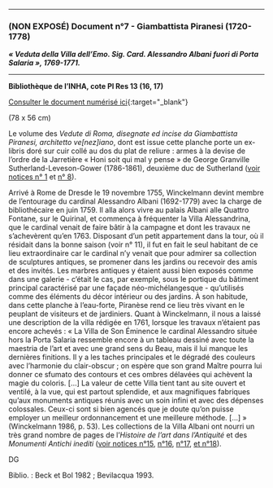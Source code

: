 ***
### **(NON EXPOSÉ) Document n°7 - Giambattista Piranesi (1720-1778)**
**_« Veduta della Villa dell’Emo. Sig. Card. Alessandro Albani fuori di Porta Salaria », 1769-1771._**

-------------------------

**Bibliothèque de l’INHA, cote Pl Res 13 (16, 17)**

[Consulter le document numérisé ici](http://bibliotheque.inha.fr/iguana/www.main.cls?surl=search#RecordId=1.312886){:target="_blank"}

(78 x 56 cm)

Le volume des _Vedute di Roma, disegnate ed incise da Giambattista Piranesi, architetto ve[nez]iano_, dont est issue cette planche porte un ex-libris doré sur cuir collé au dos du plat de reliure : armes à la devise de l’ordre de la Jarretière « Honi soit qui mal y pense » de George Granville Sutherland-Leveson-Gower (1786-1861), deuxième duc de Sutherland ([voir notices n° 1](./document1.md) et [n° 8](./document8.md)).

Arrivé à Rome de Dresde le 19 novembre 1755, Winckelmann devint membre de l’entourage du cardinal Alessandro Albani (1692-1779) avec la charge de bibliothécaire en juin 1759. Il alla alors vivre au palais Albani alle Quattro Fontane, sur le Quirinal, et commença à fréquenter la Villa Alessandrina, que le cardinal venait de faire bâtir à la campagne et dont les travaux ne s’achevèrent qu’en 1763. Disposant d’un petit appartement dans la tour, où il résidait dans la bonne saison (voir n° 11), il fut en fait le seul habitant de ce lieu extraordinaire car le cardinal n’y venait que pour admirer sa collection de sculptures antiques, se promener dans les jardins ou recevoir des amis et des invités. Les  marbres antiques y étaient aussi bien exposés comme dans une galerie - c’était le cas, par exemple, sous le portique du bâtiment principal caractérisé par une façade néo-michélangesque - qu’utilisés comme des éléments du décor intérieur ou des jardins. À son habitude, dans cette planche à l’eau-forte, Piranèse rend ce lieu très vivant en le peuplant de visiteurs et de jardiniers. Quant à Winckelmann, il nous a laissé une description de la villa rédigée en 1761, lorsque les travaux n’étaient pas encore achevés : « La Villa de Son Éminence le cardinal Alessandro située hors la Porta Salaria ressemble encore à un tableau dessiné avec toute la maestria de l’art et avec une grand sens du Beau, mais il lui manque les dernières finitions. Il y a les taches principales et le dégradé des couleurs avec l’harmonie du clair-obscur ; on espère que son grand Maître pourra lui donner ce sfumato des contours et ces ombres délavées qui achèvent la magie du coloris. […] La valeur de cette Villa tient tant au site ouvert et ventilé, à la vue, qui est partout splendide, et aux magnifiques fabriques qu’aux monuments antiques réunis avec un soin infini et avec des dépenses colossales. Ceux-ci sont si bien agencés que je doute qu’on puisse employer un meilleur ordonnancement et une meilleure méthode. […] » (Winckelmann 1986, p. 53). Les collections de la Villa Albani ont nourri un très grand nombre de pages de l’_Histoire de l’art dans l’Antiquité_ et des _Monumenti Antichi inediti_ ([voir notices n°15](./document15.md), [n°16](./document16.md), [n°17](./document17.md), [et n°18](./document18.md)).

DG

Biblio. : Beck et Bol 1982 ; Bevilacqua 1993.

